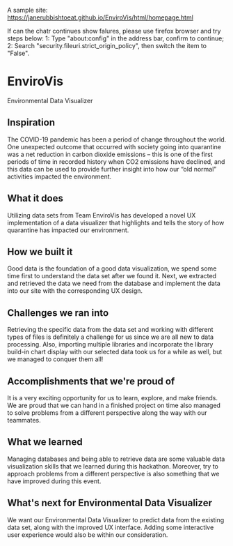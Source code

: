 A sample site:
https://janerubbishtoeat.github.io/EnviroVis/html/homepage.html

If can the chatr continues show falures, please use firefox browser and try steps below:
1: Type "about:config" in the address bar, confirm to continue;
2: Search "security.fileuri.strict_origin_policy", then switch the item to "False".

# EnviroVis
Environmental Data  Visualizer
## Inspiration
The COVID-19 pandemic has been a period of change throughout the world. One unexpected outcome that occurred with society going into quarantine was a net reduction in carbon dioxide emissions – this is one of the first periods of time in recorded history when CO2 emissions have declined, and this data can be used to provide further insight into how our “old normal” activities impacted the environment.

## What it does
Utilizing data sets from Team EnviroVis has developed a novel UX implementation of a data visualizer that highlights and tells the story of how quarantine has impacted our environment. 

## How we built it
Good data is the foundation of a good data visualization, we spend some time first to understand the data set after we found it. Next, we extracted and retrieved the data we need from the database and implement the data into our site with the corresponding UX design. 

## Challenges we ran into
Retrieving the specific data from the data set and working with different types of files is definitely a challenge for us since we are all new to data processing. Also, importing multiple libraries and incorporate the library build-in chart display with our selected data took us for a while as well, but we managed to conquer them all!

## Accomplishments that we're proud of
It is a very exciting opportunity for us to learn, explore, and make friends. We are proud that we can hand in a finished project on time also managed to solve problems from a different perspective along the way with our teammates. 

## What we learned
Managing databases and being able to retrieve data are some valuable data visualization skills that we learned during this hackathon. Moreover, try to approach problems from a different perspective is also something that we have improved during this event.  

## What's next for Environmental Data  Visualizer
We want our Environmental Data  Visualizer to predict data from the existing data set, along with the improved UX interface.  Adding some interactive user experience would also be within our consideration. 
